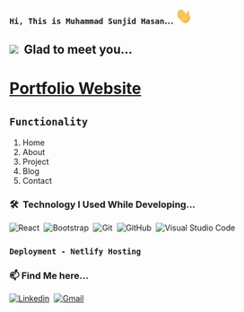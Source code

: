 ### `Hi, This is Muhammad Sunjid Hasan`... <img src="https://raw.githubusercontent.com/ABSphreak/ABSphreak/master/gifs/Hi.gif" width="30px">

## <img src="https://media.giphy.com/media/iY8CRBdQXODJSCERIr/giphy.gif" width="30px">&nbsp;  Glad to meet you... 

# [Portfolio Website](https://sunjid.netlify.app/)
 
## `Functionality`
1. Home
2. About
3. Project
4. Blog
5. Contact

### 🛠 &nbsp;Technology I Used While Developing...

![React](https://img.shields.io/badge/-React-05122A?style=flat&logo=react)&nbsp;
![Bootstrap](https://img.shields.io/badge/-Bootstrap-05122A?style=flat&logo=bootstrap&logoColor=563D7C)&nbsp;
![Git](https://img.shields.io/badge/-Git-05122A?style=flat&logo=git)&nbsp;
![GitHub](https://img.shields.io/badge/-GitHub-05122A?style=flat&logo=github)&nbsp;
![Visual Studio Code](https://img.shields.io/badge/-Visual%20Studio%20Code-05122A?style=flat&logo=visual-studio-code&logoColor=007ACC)&nbsp;

### `Deployment - Netlify Hosting`


### 📫 Find Me here...
[![Linkedin](https://img.shields.io/badge/-LinkedIn-05122A?style=flat&logo=Linkedin&logoColor=blue)](https://www.linkedin.com/in/sunjid-in/)&nbsp;
[![Gmail](https://img.shields.io/badge/-Gmail-05122A?style=flat&logo=Gmail&logoColor=red)](mailto:sunjid.info@gmail.com)&nbsp;

